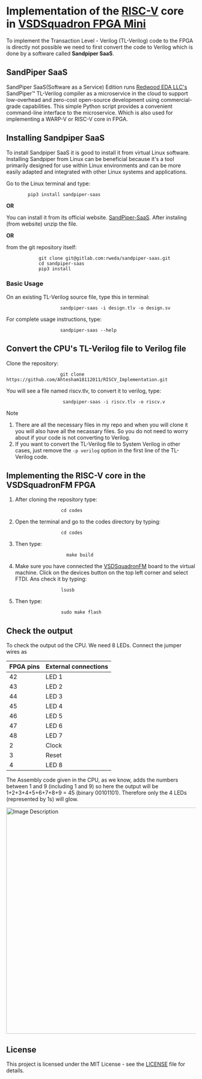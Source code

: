 # Implementation of the [RISC-V](https://github.com/Ahtesham18112011/RISCV_MYTH) core in [VSDSquadron FPGA Mini](https://github.com/Ahtesham18112011/VSDSquadron_FM)

To implement the Transaction Level - Verilog (TL-Verilog) code to the FPGA is directly not possible we need to first convert the code to Verilog which is done by a software called **Sandpiper SaaS**.

## SandPiper SaaS
SandPiper SaaS(Software as a Service) Edition runs [Redwood EDA LLC's](https://www.redwoodeda.com/)  SandPiper™ TL-Verilog compiler as a microservice in the cloud to support low-overhead and zero-cost open-source development using commercial-grade capabilities. This simple Python script provides a convenient command-line interface to the microservice. Which is also used for implementing a WARP-V or RISC-V core in FPGA.

## Installing Sandpiper SaaS

To install Sandpiper SaaS it is good to install it from virtual Linux software. Installing Sandpiper from Linux can be beneficial because it's a tool primarily designed for use within Linux environments and can be more easily adapted and integrated with other Linux systems and applications.

Go to the Linux terminal and type:

            pip3 install sandpiper-saas

**OR**

You can install it from its official website. [SandPiper-SaaS](https://pypi.org/project/sandpiper-saas/). After instaling (from website) unzip the file.

**OR**

from the git repository itself:

                git clone git@gitlab.com:rweda/sandpiper-saas.git
                cd sandpiper-saas
                pip3 install 


### Basic Usage

On an existing TL-Verilog source file, type this in terminal:

                        sandpiper-saas -i design.tlv -o design.sv


For complete usage instructions, type:

                        sandpiper-saas --help


## Convert the CPU's TL-Verilog file to Verilog file

Clone the repository:

                        git clone https://github.com/Ahtesham18112011/RISCV_Implementation.git
                        


You will see a file named riscv.tlv, to convert it to verilog, type:

                         sandpiper-saas -i riscv.tlv -o riscv.v

> [!NOTE]
> 1. There are all the necessary files in my repo and when you will clone it you will also have all the necassary files. So you do not need to worry about if your code is not converting to Verilog. 
> 2. If you want to convert the TL-Verilog file to System Verilog in other cases, just remove the `-p verilog` option in the first line of the TL-Verilog code.

## Implementing the RISC-V core in the VSDSquadronFM FPGA

1. After cloning  the  repository type:

                        cd codes

2. Open the terminal and go  to the codes directory by typing:

                        cd codes

3. Then type:

                          make build

4. Make sure you have connected the [VSDSquadronFM](https://www.vlsisystemdesign.com/vsdsquadronfm/) board to the virtual machine. Click on the devices button on the top left corner and select FTDI. Ans check it by typing:

                        lsusb

5. Then type:

                        sudo make flash


## Check the output

To check the output od the CPU. We need 8 LEDs. Connect the jumper wires as 

|FPGA pins | External connections |
|------------------|-----------------
|42    | LED 1    | 
| 43    | LED 2     | 
|44    |  LED 3   | 
| 45    | LED 4| 
|46    |  LED 5 | 
| 47    |  LED 6  | 
|48    |  LED  7 | 
| 2    |  Clock   | 
| 3    |  Reset  | 
| 4   |  LED 8  | 

The Assembly code given in the CPU, as we know, adds the numbers between 1 and 9 (including 1 and 9) so here the output will be 1+2+3+4+5+6+7+8+9 = 45 (binary 00101101). Therefore only the 4 LEDs (represented by 1s) will glow.



<img src="https://github.com/user-attachments/assets/96f95ea6-0357-4750-bcc7-756a6dfd561d" alt="Image Description" width="600" />

## License

This project is licensed under the MIT License - see the [LICENSE](./LICENSE) file for details.
